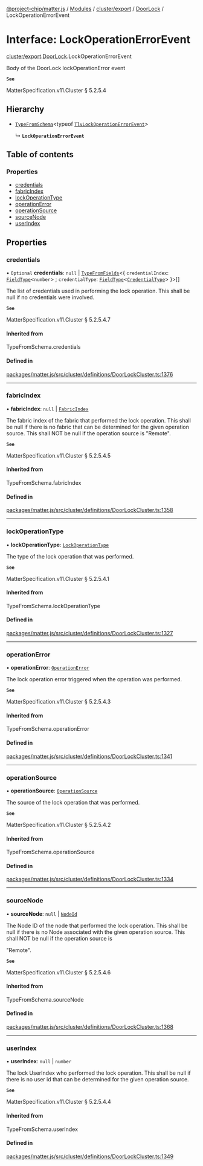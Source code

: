[@project-chip/matter.js](../README.md) / [Modules](../modules.md) / [cluster/export](../modules/cluster_export.md) / [DoorLock](../modules/cluster_export.DoorLock.md) / LockOperationErrorEvent

# Interface: LockOperationErrorEvent

[cluster/export](../modules/cluster_export.md).[DoorLock](../modules/cluster_export.DoorLock.md).LockOperationErrorEvent

Body of the DoorLock lockOperationError event

**`See`**

MatterSpecification.v11.Cluster § 5.2.5.4

## Hierarchy

- [`TypeFromSchema`](../modules/tlv_export.md#typefromschema)\<typeof [`TlvLockOperationErrorEvent`](../modules/cluster_export.DoorLock.md#tlvlockoperationerrorevent)\>

  ↳ **`LockOperationErrorEvent`**

## Table of contents

### Properties

- [credentials](cluster_export.DoorLock.LockOperationErrorEvent.md#credentials)
- [fabricIndex](cluster_export.DoorLock.LockOperationErrorEvent.md#fabricindex)
- [lockOperationType](cluster_export.DoorLock.LockOperationErrorEvent.md#lockoperationtype)
- [operationError](cluster_export.DoorLock.LockOperationErrorEvent.md#operationerror)
- [operationSource](cluster_export.DoorLock.LockOperationErrorEvent.md#operationsource)
- [sourceNode](cluster_export.DoorLock.LockOperationErrorEvent.md#sourcenode)
- [userIndex](cluster_export.DoorLock.LockOperationErrorEvent.md#userindex)

## Properties

### credentials

• `Optional` **credentials**: ``null`` \| [`TypeFromFields`](../modules/tlv_export.md#typefromfields)\<\{ `credentialIndex`: [`FieldType`](tlv_export.FieldType.md)\<`number`\> ; `credentialType`: [`FieldType`](tlv_export.FieldType.md)\<[`CredentialType`](../enums/cluster_export.DoorLock.CredentialType.md)\>  }\>[]

The list of credentials used in performing the lock operation. This shall be null if no credentials were
involved.

**`See`**

MatterSpecification.v11.Cluster § 5.2.5.4.7

#### Inherited from

TypeFromSchema.credentials

#### Defined in

[packages/matter.js/src/cluster/definitions/DoorLockCluster.ts:1376](https://github.com/project-chip/matter.js/blob/c0d55745d5279e16fdfaa7d2c564daa31e19c627/packages/matter.js/src/cluster/definitions/DoorLockCluster.ts#L1376)

___

### fabricIndex

• **fabricIndex**: ``null`` \| [`FabricIndex`](../modules/datatype_export.md#fabricindex)

The fabric index of the fabric that performed the lock operation. This shall be null if there is no fabric
that can be determined for the given operation source. This shall NOT be null if the operation source is
"Remote".

**`See`**

MatterSpecification.v11.Cluster § 5.2.5.4.5

#### Inherited from

TypeFromSchema.fabricIndex

#### Defined in

[packages/matter.js/src/cluster/definitions/DoorLockCluster.ts:1358](https://github.com/project-chip/matter.js/blob/c0d55745d5279e16fdfaa7d2c564daa31e19c627/packages/matter.js/src/cluster/definitions/DoorLockCluster.ts#L1358)

___

### lockOperationType

• **lockOperationType**: [`LockOperationType`](../enums/cluster_export.DoorLock.LockOperationType.md)

The type of the lock operation that was performed.

**`See`**

MatterSpecification.v11.Cluster § 5.2.5.4.1

#### Inherited from

TypeFromSchema.lockOperationType

#### Defined in

[packages/matter.js/src/cluster/definitions/DoorLockCluster.ts:1327](https://github.com/project-chip/matter.js/blob/c0d55745d5279e16fdfaa7d2c564daa31e19c627/packages/matter.js/src/cluster/definitions/DoorLockCluster.ts#L1327)

___

### operationError

• **operationError**: [`OperationError`](../enums/cluster_export.DoorLock.OperationError.md)

The lock operation error triggered when the operation was performed.

**`See`**

MatterSpecification.v11.Cluster § 5.2.5.4.3

#### Inherited from

TypeFromSchema.operationError

#### Defined in

[packages/matter.js/src/cluster/definitions/DoorLockCluster.ts:1341](https://github.com/project-chip/matter.js/blob/c0d55745d5279e16fdfaa7d2c564daa31e19c627/packages/matter.js/src/cluster/definitions/DoorLockCluster.ts#L1341)

___

### operationSource

• **operationSource**: [`OperationSource`](../enums/cluster_export.DoorLock.OperationSource.md)

The source of the lock operation that was performed.

**`See`**

MatterSpecification.v11.Cluster § 5.2.5.4.2

#### Inherited from

TypeFromSchema.operationSource

#### Defined in

[packages/matter.js/src/cluster/definitions/DoorLockCluster.ts:1334](https://github.com/project-chip/matter.js/blob/c0d55745d5279e16fdfaa7d2c564daa31e19c627/packages/matter.js/src/cluster/definitions/DoorLockCluster.ts#L1334)

___

### sourceNode

• **sourceNode**: ``null`` \| [`NodeId`](../modules/datatype_export.md#nodeid)

The Node ID of the node that performed the lock operation. This shall be null if there is no Node associated
with the given operation source. This shall NOT be null if the operation source is

"Remote".

**`See`**

MatterSpecification.v11.Cluster § 5.2.5.4.6

#### Inherited from

TypeFromSchema.sourceNode

#### Defined in

[packages/matter.js/src/cluster/definitions/DoorLockCluster.ts:1368](https://github.com/project-chip/matter.js/blob/c0d55745d5279e16fdfaa7d2c564daa31e19c627/packages/matter.js/src/cluster/definitions/DoorLockCluster.ts#L1368)

___

### userIndex

• **userIndex**: ``null`` \| `number`

The lock UserIndex who performed the lock operation. This shall be null if there is no user id that can be
determined for the given operation source.

**`See`**

MatterSpecification.v11.Cluster § 5.2.5.4.4

#### Inherited from

TypeFromSchema.userIndex

#### Defined in

[packages/matter.js/src/cluster/definitions/DoorLockCluster.ts:1349](https://github.com/project-chip/matter.js/blob/c0d55745d5279e16fdfaa7d2c564daa31e19c627/packages/matter.js/src/cluster/definitions/DoorLockCluster.ts#L1349)
